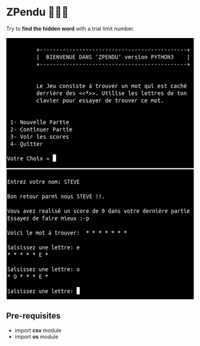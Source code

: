 # ZPendu 🔎🧠😋
Try to <strong>find the hidden word</strong> with a trial limit number.<br/><br/>
<img src="./home.png" alt="GNU/Linux" width="550" height="350"/> <br/>
<img src="./partie_continue.png" alt="GNU/Linux" width="550" height="350"/>

## Pre-requisites
<ul>
  <li> import <strong>csv</strong> module </li>
  <li> import <strong>os</strong> module </li>
</ul>

